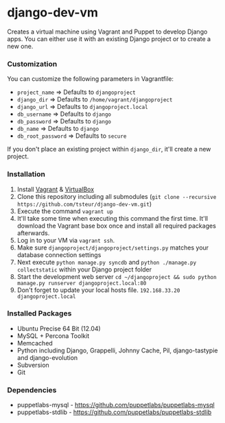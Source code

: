 django-dev-vm
=============

Creates a virtual machine using Vagrant and Puppet to develop Django apps. You can either use it with an existing Django project or to create a new one.

### Customization

You can customize the following parameters in Vagrantfile:
 * `project_name` => Defaults to `djangoproject`
 * `django_dir` => Defaults to `/home/vagrant/djangoproject`
 * `django_url` => Defaults to `djangoproject.local`
 * `db_username` => Defaults to `django`
 * `db_password` => Defaults to `django`
 * `db_name` => Defaults to `django`
 * `db_root_password` => Defaults to `secure`

If you don't place an existing project within `django_dir`, it'll create a new project.

### Installation
 1. Install [Vagrant](http://www.vagrantup.com) & [VirtualBox](https://www.virtualbox.org)
 2. Clone this repository including all submodules (`git clone --recursive https://github.com/tsteur/django-dev-vm.git`)
 3. Execute the command `vagrant up` 
 4. It'll take some time when executing this command the first time. It'll download the Vagrant base box once and install all required packages afterwards.
 5. Log in to your VM via `vagrant ssh`. 
 6. Make sure `djangoproject/djangoproject/settings.py` matches your database connection settings
 7. Next execute `python manage.py syncdb` and `python ./manage.py collectstatic` within your Django project folder
 8. Start the development web server `cd ~/djangoproject && sudo python manage.py runserver djangoproject.local:80`
 9. Don't forget to update your local hosts file. `192.168.33.20 djangoproject.local`

### Installed Packages
 * Ubuntu Precise 64 Bit (12.04)
 * MySQL + Percona Toolkit
 * Memcached
 * Python including Django, Grappelli, Johnny Cache, Pil, django-tastypie and django-evolution
 * Subversion
 * Git

### Dependencies
* puppetlabs-mysql - https://github.com/puppetlabs/puppetlabs-mysql
* puppetlabs-stdlib - https://github.com/puppetlabs/puppetlabs-stdlib